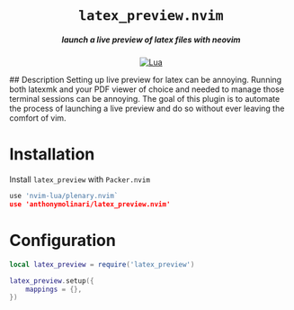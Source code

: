 <div align="center">

# `latex_preview.nvim`
##### launch a live preview of latex files with neovim

[![Lua](https://img.shields.io/badge/Lua-blue.svg?style=for-the-badge&logo=lua)](http://www.lua.org)

</div>
## Description
Setting up live preview for latex can be annoying. Running both latexmk and 
your PDF viewer of choice and needed to manage those terminal sessions can 
be annoying. The goal of this plugin is to automate the process of launching a
live preview and do so without ever leaving the comfort of vim.

# Installation
Install `latex_preview` with `Packer.nvim`
```lua
use 'nvim-lua/plenary.nvim`
use 'anthonymolinari/latex_preview.nvim'
```

# Configuration

```lua
local latex_preview = require('latex_preview')

latex_preview.setup({
    mappings = {},
})
```

